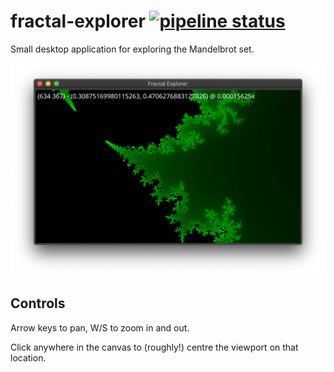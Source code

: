 # fractal-explorer [![pipeline status](https://gitlab.com/jameshiew/fractal-explorer/badges/master/pipeline.svg)](https://gitlab.com/jameshiew/fractal-explorer/commits/master)

Small desktop application for exploring the Mandelbrot set.

![Screenshot](screenshot.png "Screenshot")

## Controls

Arrow keys to pan, W/S to zoom in and out.

Click anywhere in the canvas to (roughly!) centre the viewport on that location.
